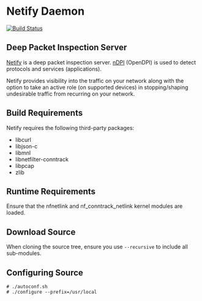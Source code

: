Netify Daemon
=============
[![Build Status](https://travis-ci.org/eglooca/netify-daemon.png?branch=master)](https://travis-ci.org/eglooca/netify-daemon)

Deep Packet Inspection Server
-----------------------------

[Netify](https://www.egloo.ca/products/netify) is a deep packet inspection server.  [nDPI](http://www.ntop.org/products/deep-packet-inspection/ndpi/) (OpenDPI) is used to detect protocols and services (applications).

Netify provides visibility into the traffic on your network along with the option to take an active role (on supported devices) in stopping/shaping undesirable traffic from recurring on your network.


Build Requirements
------------------

Netify requires the following third-party packages:
- libcurl
- libjson-c
- libmnl
- libnetfilter-conntrack
- libpcap
- zlib

Runtime Requirements
--------------------

Ensure that the nfnetlink and nf_conntrack_netlink kernel modules are loaded.

Download Source
---------------

When cloning the source tree, ensure you use `--recursive` to include all
sub-modules.

Configuring Source
------------------

```
# ./autoconf.sh
# ./configure --prefix=/usr/local
```

